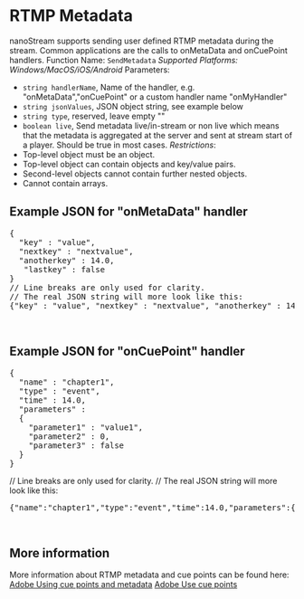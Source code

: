 # RTMP Metadata
nanoStream supports sending user defined RTMP metadata during the stream. Common applications are the calls to onMetaData and onCuePoint handlers.
Function Name: `SendMetadata`
*Supported Platforms: Windows/MacOS/iOS/Android*
Parameters:
- `string handlerName`, Name of the handler, e.g. "onMetaData","onCuePoint" or a custom handler name "onMyHandler"
- `string jsonValues`, JSON object string, see example below
- `string type`, reserved, leave empty ""
- `boolean live`, Send metadata live/in-stream or non live which means that the metadata is aggregated at the server and sent at stream start of a player. Should be true in most cases.
*Restrictions*:
- Top-level object must be an object.
- Top-level object can contain objects and key/value pairs.
- Second-level objects cannot contain further nested objects.
- Cannot contain arrays.

## Example JSON for "onMetaData" handler
<pre class="lang:js decode:true">{
  "key" : "value",
  "nextkey" : "nextvalue",
  "anotherkey" : 14.0,
   "lastkey" : false
}
// Line breaks are only used for clarity.
// The real JSON string will more look like this:
{"key" : "value", "nextkey" : "nextvalue", "anotherkey" : 14.0, "lastkey" : false}</pre>
&nbsp;

## Example JSON for "onCuePoint" handler
<pre class="lang:js decode:true ">{
  "name" : "chapter1",
  "type" : "event",
  "time" : 14.0,
  "parameters" :
  {
    "parameter1" : "value1",
    "parameter2" : 0,
    "parameter3" : false
  }
}</pre>
// Line breaks are only used for clarity.
// The real JSON string will more look like this:
<pre class="lang:js decode:true ">{"name":"chapter1","type":"event","time":14.0,"parameters":{"parameter1":"value1","parameter2":0,"parameter3":false}}</pre>
&nbsp;

## More information
More information about RTMP metadata and cue points can be found here:
[Adobe Using cue points and metadata](http://help.adobe.com/en_US/as3/dev/WSD30FA424-950E-43ba-96C8-99B926943FE7.html)
[Adobe Use cue points](http://help.adobe.com/en_US/ActionScript/3.0_UsingComponentsAS3/WS5b3ccc516d4fbf351e63e3d118a9c65586-7feb.html)
